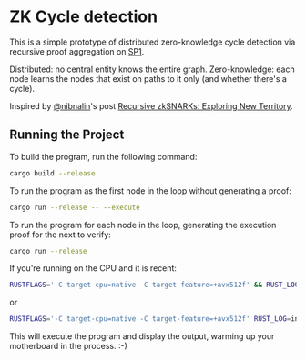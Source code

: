 # ZK Cycle detection

This is a simple prototype of distributed zero-knowledge cycle detection via recursive proof aggregation
on [SP1](https://docs.succinct.xyz/getting-started/install.html).

Distributed: no central entity knows the entire graph.
Zero-knowledge: each node learns the nodes that exist on paths to it only (and whether there's a cycle).

Inspired by [@nibnalin](https://x.com/nibnalin)'s post [Recursive zkSNARKs: Exploring New Territory](https://0xparc.org/blog/groth16-recursion).

## Running the Project

To build the program, run the following command:

```sh
cargo build --release
```

To run the program as the first node in the loop without generating a proof:

```sh
cargo run --release -- --execute
```

To run the program for each node in the loop, generating the execution proof for the next to verify:

```sh
cargo run --release
```

If you're running on the CPU and it is recent:

```zsh
RUSTFLAGS='-C target-cpu=native -C target-feature=+avx512f' && RUST_LOG=info && time cargo run --release
```

or

```bash
RUSTFLAGS='-C target-cpu=native -C target-feature=+avx512f' RUST_LOG=info time cargo run --release
```

This will execute the program and display the output, warming up your motherboard in the process. :-)
